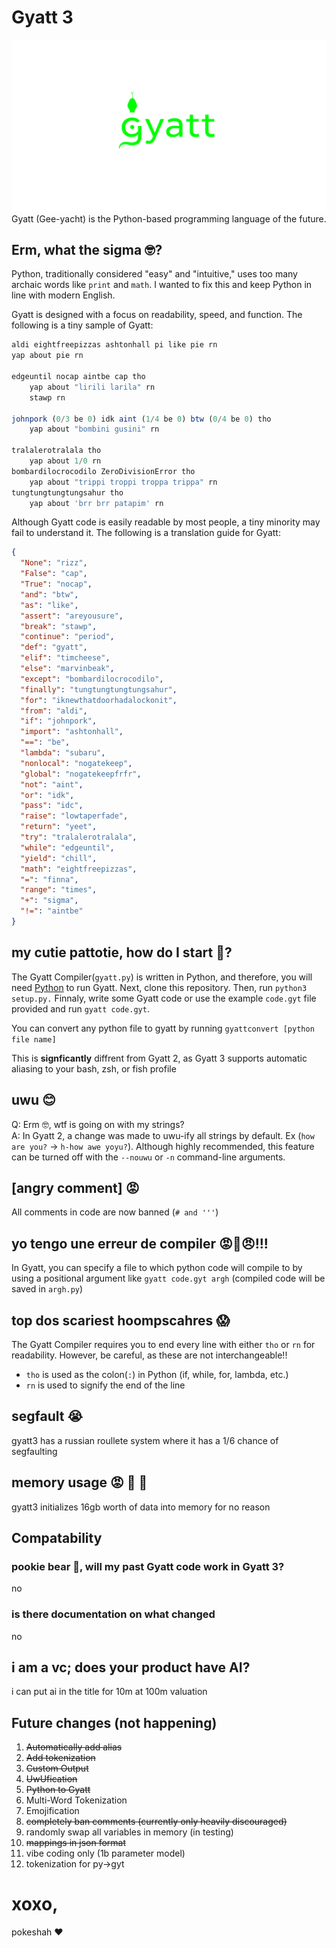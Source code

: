 # Gyatt 3
![A Logo of Gyatt in the style of Python](img/logo.png "A Logo of Gyatt in the style of Python")
Gyatt (Gee-yacht) is the Python-based programming language of the future.

## Erm, what the sigma 🤓?
Python, traditionally considered "easy" and "intuitive," uses too many archaic words like `print` and `math`. I wanted to fix this and keep Python in line with modern  English.

Gyatt is designed with a focus on readability, speed, and function.
The following is a tiny sample of Gyatt:
```js
aldi eightfreepizzas ashtonhall pi like pie rn
yap about pie rn

edgeuntil nocap aintbe cap tho
    yap about "lirili larila" rn
    stawp rn

johnpork (0/3 be 0) idk aint (1/4 be 0) btw (0/4 be 0) tho
    yap about "bombini gusini" rn

tralalerotralala tho
    yap about 1/0 rn
bombardilocrocodilo ZeroDivisionError tho
    yap about "trippi troppi troppa trippa" rn
tungtungtungtungsahur tho
    yap about 'brr brr patapim' rn
```

Although Gyatt code is easily readable by most people, a tiny minority may fail to understand it. The following is a translation guide for Gyatt:

```json 
{ 
  "None": "rizz",
  "False": "cap",
  "True": "nocap",
  "and": "btw",
  "as": "like",
  "assert": "areyousure",
  "break": "stawp",
  "continue": "period",
  "def": "gyatt",
  "elif": "timcheese",
  "else": "marvinbeak",
  "except": "bombardilocrocodilo",
  "finally": "tungtungtungtungsahur",
  "for": "iknewthatdoorhadalockonit",
  "from": "aldi",
  "if": "johnpork",
  "import": "ashtonhall",
  "==": "be",
  "lambda": "subaru",
  "nonlocal": "nogatekeep",
  "global": "nogatekeepfrfr",
  "not": "aint",
  "or": "idk",
  "pass": "idc",
  "raise": "lowtaperfade",
  "return": "yeet",
  "try": "tralalerotralala",
  "while": "edgeuntil",
  "yield": "chill",
  "math": "eightfreepizzas",
  "=": "finna",
  "range": "times",
  "+": "sigma",
  "!=": "aintbe"
}
  ```

## my cutie pattotie, how do I start 🫶?

The Gyatt Compiler(`gyatt.py`) is written in Python, and therefore, you will need [Python](https://www.python.org/) to run Gyatt. Next, clone this repository. Then, run `python3 setup.py.` Finnaly, write some Gyatt code or use the example `code.gyt` file provided and run `gyatt code.gyt`.


You can convert any python file to gyatt by running `gyattconvert [python file name]`

This is **signficantly** diffrent from Gyatt 2, as Gyatt 3 supports automatic aliasing to your bash, zsh, or fish profile

## uwu 😊

Q: Erm 🤓, wtf is going on with my strings?
<br>A: In Gyatt 2, a change was made to uwu-ify all strings by default. Ex (`how are you?` -> `h-how awe yoyu?`). Although highly recommended, this feature can be turned off with the `--nouwu` or `-n` command-line arguments.

## [angry comment] 😡
All comments in code are now banned (`# and '''`)

## yo tengo une erreur de compiler 😡🤬😠!!!

In Gyatt, you can specify a file to which python code will compile to by using a positional argument like `gyatt code.gyt argh` (compiled code will be saved in `argh.py`)

## top dos scariest hoompscahres 😱
The Gyatt Compiler requires you to end every line with either `tho` or `rn` for readability. However, be careful, as these are not interchangeable!! 
- `tho` is used as the colon(`:`) in Python (if, while, for, lambda, etc.)
- `rn` is used to signify the end of the line

## segfault 😭
gyatt3 has a russian roullete system where it has a 1/6 chance of segfaulting

## memory usage 😡 💢 💢 
gyatt3 initializes 16gb worth of data into memory for no reason 


## Compatability
### pookie bear 🥰, will my past Gyatt code work in Gyatt 3?
no

### is there documentation on what changed
no

## i am a vc; does your product have AI?
i can put ai in the title for 10m at 100m valuation

## Future changes (not happening)

1. ~~Automatically add alias~~
2. ~~Add tokenization~~
3. ~~Custom Output~~
4. ~~UwUfication~~
5. ~~Python to Gyatt~~
6. Multi-Word Tokenization
7. Emojification
8. ~~completely ban comments (currently only heavily discouraged)~~
9. randomly swap all variables in memory (in testing)
10. ~~mappings in json format~~
11. vibe coding only (1b parameter model)
12. tokenization for py->gyt

# xoxo,
pokeshah ❤️
